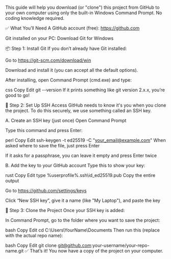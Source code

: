This guide will help you download (or "clone") this project from GitHub to your own computer using only the built-in Windows Command Prompt. No coding knowledge required.

✅ What You’ll Need
A GitHub account (free): https://github.com

Git installed on your PC: Download Git for Windows

📦 Step 1: Install Git
If you don’t already have Git installed:

Go to https://git-scm.com/download/win

Download and install it (you can accept all the default options).

After installing, open Command Prompt (cmd.exe) and type:

css
Copy
Edit
git --version
If it prints something like git version 2.x.x, you’re good to go!

🔐 Step 2: Set Up SSH Access
GitHub needs to know it's you when you clone the project. To do this securely, we use something called an SSH key.

A. Create an SSH key (just once)
Open Command Prompt

Type this command and press Enter:

perl
Copy
Edit
ssh-keygen -t ed25519 -C "your_email@example.com"
When asked where to save the file, just press Enter

If it asks for a passphrase, you can leave it empty and press Enter twice

B. Add the key to your GitHub account
Type this to show your key:

rust
Copy
Edit
type %userprofile%\.ssh\id_ed25519.pub
Copy the entire output

Go to https://github.com/settings/keys

Click “New SSH key”, give it a name (like "My Laptop"), and paste the key

📂 Step 3: Clone the Project
Once your SSH key is added:

In Command Prompt, go to the folder where you want to save the project:

bash
Copy
Edit
cd C:\Users\YourName\Documents
Then run this (replace with the actual repo name):

bash
Copy
Edit
git clone git@github.com:your-username/your-repo-name.git
✅ That’s it! You now have a copy of the project on your computer.